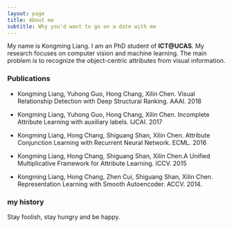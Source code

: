 ```yaml
---
layout: page
title: About me
subtitle: Why you'd want to go on a date with me
---
```


My name is Kongming Liang. I am an PhD student of **ICT@UCAS**. My research focuses on computer vision and machine learning. The main problem is to recognize the object-centric attributes from visual information.

### Publications

- Kongming Liang, Yuhong Guo, Hong Chang, Xilin Chen. Visual Relationship Detection with Deep Structural Ranking. AAAI. 2018 

- Kongming Liang, Yuhong Guo, Hong Chang, Xilin Chen. Incomplete Attribute Learning with auxiliary labels. IJCAI. 2017 

- Kongming Liang, Hong Chang, Shiguang Shan, Xilin Chen. Attribute Conjunction Learning with Recurrent Neural Network. ECML. 2016

- Kongming Liang, Hong Chang, Shiguang Shan, Xilin Chen.A Unified Multiplicative Framework for Attribute Learning. ICCV. 2015

- Kongming Liang, Hong Chang, Zhen Cui, Shiguang Shan, Xilin Chen. Representation Learning with Smooth Autoencoder. ACCV. 2014. 

### my history

Stay foolish, stay hungry and be happy.
